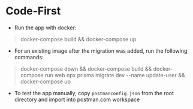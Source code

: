 # Code-First

- Run the app with docker:
> docker-compose build && docker-compose up

- For an existing image after the migration was added, run the following commands:
> docker-compose down && docker-compose build && docker-compose run web npx prisma migrate dev --name update-user && docker-compose up

- To test the app manually, copy `postmanconfig.json` from the root directory and import into postman.com workspace
